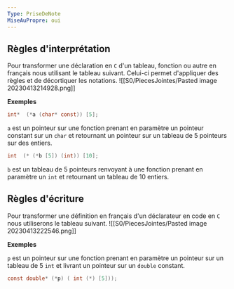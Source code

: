 ```yaml
---
Type: PriseDeNote
MiseAuPropre: oui
---
```


## Règles d'interprétation
Pour transformer une déclaration en `C` d'un tableau, fonction ou autre en français nous utilisant le tableau suivant. Celui-ci permet d'appliquer des règles et de décortiquer les notations.
![[S0/PiecesJointes/Pasted image 20230413214928.png]]

**Exemples**

```c
int*  (*a (char* const)) [5];
```
`a` est un pointeur sur une fonction prenant en paramètre un pointeur constant sur un `char` et retournant un pointeur sur un tableau de 5 pointeurs sur des entiers.

```c
int  (* (*b [5]) (int)) [10];
```
`b` est un tableau de 5 pointeurs renvoyant à une fonction prenant en paramètre un `int` et retournant un tableau de 10 entiers.

## Règles d'écriture
Pour transformer une définition en français d'un déclarateur en code en `C` nous utiliserons le tableau suivant.
![[S0/PiecesJointes/Pasted image 20230413222546.png]]

**Exemples**

`p` est un pointeur sur une fonction prenant en paramètre un pointeur sur un tableau de 5 `int` et livrant un pointeur sur un `double` constant.
```c
const double* (*p) ( int (*) [5]));
```